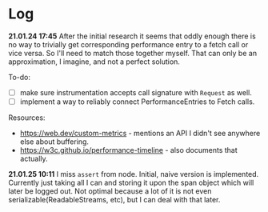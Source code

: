 # Log

**21.01.24 17:45** After the initial research it seems that oddly enough there is no way to trivially get corresponding performance entry to a fetch call or vice versa. So I'll need to match those together myself. That can only be an approximation, I imagine, and not a perfect solution.

To-do:

- [ ] make sure instrumentation accepts call signature with `Request` as well.
- [ ] implement a way to reliably connect PerformanceEntries to Fetch calls.

Resources:

- https://web.dev/custom-metrics - mentions an API I didn't see anywhere else about buffering.
- https://w3c.github.io/performance-timeline - also documents that actually.

**21.01.25 10:11** I miss `assert` from node. Initial, naive version is implemented. Currently just taking all I can and storing it upon the span object which will later be logged out. Not optimal because a lot of it is not even serializable(ReadableStreams, etc), but I can deal with that later.